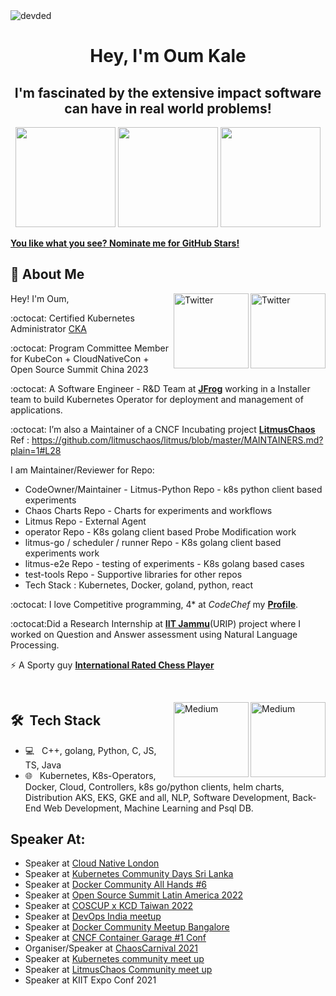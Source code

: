 <!--
**oumkale/oumkale** is a ✨ _special_ ✨ repository because its `README.md` (this file) appears on your GitHub profile.

Here are some ideas to get you started:

- 🔭 I’m currently working on ...

- 🌱 I’m currently learning ...
- 👯 I’m looking to collaborate on ...
- 🤔 I’m looking for help with ...
- 💬 Ask me about ...
- 📫 How to reach me: ...
- 😄 Pronouns: ...
- ⚡ Fun fact: ...
-->
<img src="https://komarev.com/ghpvc/?username=oumkale" alt="devded" /> 
<h1 align="center">Hey, I'm Oum Kale</h1> 
<h2 align="center">I'm fascinated by the extensive impact software can have in real world problems!</h2>

<p align="center">

<img src="https://raw.githubusercontent.com/oumkale/oumkale/main/CKA-logo-200.svg" height="160px" width="160px"> 
<img src="https://octodex.github.com/images/daftpunktocat-thomas.gif" height="160px" width="160px">
<img src="https://octodex.github.com/images/daftpunktocat-guy.gif" height="160px" width="160px"> 
</p>

   [**You like what you see? Nominate me for GitHub Stars!**](https://stars.github.com/nominate/)

   ## :wave: About Me

<a href="https://twitter.com/oumkale" target="_blank"><img src="https://cdn2.iconfinder.com/data/icons/social-media-2199/64/social_media_isometric_6-twitter-512.png" height="120px" width="120px" alt="Twitter" align="right"></a>
<a href="https://www.linkedin.com/in/oumnkale/" target="_blank"><img src="https://cdn2.iconfinder.com/data/icons/social-media-2199/64/social_media_isometric_14-linkedin-512.png" height="120px" width="120px" alt="Twitter" align="right"></a>
Hey! I'm Oum, <br>

:octocat: Certified Kubernetes Administrator [CKA](https://ti-user-certificates.s3.amazonaws.com/e0df7fbf-a057-42af-8a1f-590912be5460/77c4c5c3-f142-4a6d-a52d-756b94075776-kale-oum-nivrathi-a48b533e-20bf-4c1d-ba14-23d94c9e6a2d-certificate.pdf)

:octocat: Program Committee Member for KubeCon + CloudNativeCon + Open Source Summit China 2023

:octocat: A Software Engineer - R&D Team at [**JFrog**](https://www.jfrog.com/) working in a Installer team to build Kubernetes Operator for deployment and management of applications.

:octocat: I’m also a Maintainer of a CNCF Incubating project [**LitmusChaos**](https://github.com/litmuschaos) <br>
Ref : https://github.com/litmuschaos/litmus/blob/master/MAINTAINERS.md?plain=1#L28

I am Maintainer/Reviewer for Repo:
 - CodeOwner/Maintainer - Litmus-Python Repo - k8s python client based experiments
 - Chaos Charts Repo - Charts for experiments and workflows
 - Litmus Repo - External Agent
 - operator Repo - K8s golang client based Probe Modification work
 - litmus-go / scheduler / runner Repo - K8s golang client based experiments work
 - litmus-e2e Repo - testing of experiments - K8s golang based cases
 - test-tools Repo - Supportive libraries for other repos
 - Tech Stack : Kubernetes, Docker, goland, python, react

:octocat: I love Competitive programming, 4* at *CodeChef* my [**Profile**](https://www.codechef.com/users/oumkale).

:octocat:Did a Research Internship at [**IIT Jammu**](https://www.iitjammu.ac.in/)(URIP) project where I worked on Question and Answer assessment using Natural Language Processing. 

⚡ A Sporty guy [**International Rated Chess Player**](https://ratings.fide.com/profile/25062450)

<br>

<a href="https://dev.to/oumkale" target="_blank"><img src="https://gist.githubusercontent.com/ccprog/0c300e61f7618fe5816525a43bdb10ac/raw/ea9450c4518ac66c7206f6e8ea23468f795a949c/dev-badge.svg" height="120px" width="120px" alt="Medium" align="right"></a>

<a href="https://oumkalecoding.medium.com/placement-coding-interview-preparation-for-juniors-fe99184df6ba" target="_blank"><img src="https://cdn4.iconfinder.com/data/icons/social-media-rounded-corners/512/Medium_rounded_cr-512.png" height="120px" width="120px" alt="Medium" align="right"></a>

## 🛠 &nbsp;Tech Stack

- 💻 &nbsp;
 C++, golang, Python, C, JS, TS, Java
- 🌐 &nbsp;
Kubernetes, K8s-Operators, Docker, Cloud, Controllers, k8s go/python clients, helm charts, Distribution AKS, EKS, GKE and all, NLP, Software Development, Back-End Web Development, Machine Learning and Psql DB.

## Speaker At:
   - Speaker at [Cloud Native London](https://www.youtube.com/live/Xx8npd2TQJ0?feature=share)
   - Speaker at [Kubernetes Community Days Sri Lanka](https://community.cncf.io/events/details/cncf-kcd-sri-lanka-presents-kcd-sri-lanka-2022/)
   - Speaker at [Docker Community All Hands #6](https://jfrog.com/community/cloud-native/lets-deploy-a-containerized-application-docker-community-all-hands/)
   - Speaker at [Open Source Summit Latin America 2022](https://events.linuxfoundation.org/open-source-summit-latin-america/)
   - Speaker at [COSCUP x KCD Taiwan 2022](https://community.cncf.io/events/details/cncf-kcd-taiwan-presents-coscup-x-kcd-taiwan-2022/)
   - Speaker at [DevOps India meetup](https://jfrog.com/community/cloud-native/devops-india-meetup-06-2022-2/)
   - Speaker at [Docker Community Meetup Bangalore](https://jfrog.com/community/cloud-native/docker-banaglore-meetup-06-2022/)
   - Speaker at [CNCF Container Garage #1 Conf](https://community.cncf.io/events/details/cncf-container-garage-presents-container-garage-1/)
   - Organiser/Speaker at [ChaosCarnival 2021]()
   - Speaker at [Kubernetes community meet up]()
   - Speaker at [LitmusChaos Community meet up]()
   - Speaker at KIIT Expo Conf 2021
<br/>

   <br />
   <br />
   <br />


<!-- &nbsp;<img align="center" src="https://github-readme-stats.vercel.app/api?username=oumkale&show_icons=true&locale=en&count_private=true&include_all_commits=true" alt="oumkale" /> -->

